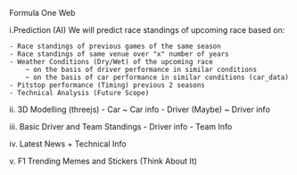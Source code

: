 Formula One Web

i.Prediction (AI)
We will predict race standings of upcoming race based on:

    - Race standings of previous games of the same season
    - Race standings of same venue over "x" number of years   
    - Weather Conditions (Dry/Wet) of the upcoming race
        ~ on the basis of driver performance in similar conditions
        ~ on the basis of car performance in similar conditions (car_data)
    - Pitstop performance (Timing) previous 2 seasons
    - Technical Analysis (Future Scope)

ii. 3D Modelling (threejs)
    - Car
        ~ Car info
    - Driver (Maybe)
        ~ Driver info

iii. Basic Driver and Team Standings
    - Driver info
    - Team Info

iv. Latest News + Technical Info

v. F1 Trending Memes and Stickers (Think About It)